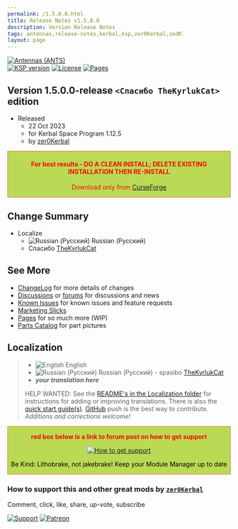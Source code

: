 ```yaml
---
permalink: /1.5.0.0.html
title: Release Notes v1.5.0.0
description: Version Release Notes
tags: antennas,release-notes,kerbal,ksp,zer0Kerbal,zedK
layout: page
---
```

<!-- ReleaseLayout.md v1.5.0.0
Antennas (ANTS)
created: 11 Aug 2018
updated: 22 Oct 2023

TEMPLATE: ReleaseLayout.md v1.3.7.0
created: 11 Aug 2018
updated: 29 May 2023 -->
[![Antennas (ANTS)][SHD:mod]][CURSFG:url]  
[![KSP version][KSP:shd:stat]][KSP:url] [![License][LIC:shd]][LIC:url] [![Pages][SHD:pgs]][pages]

## Version 1.5.0.0-release `<Спасибо TheKyrlukCat>` edition

* Released
  * 22 Oct 2023
  * for Kerbal Space Program 1.12.5
  * by [zer0Kerbal](https://github.com/zer0Kerbal)

<div style="border:0.5px solid Tomato; background-color: #bada55; color: #FF0000; text-align:center"><h4><b>For best results - DO A CLEAN INSTALL; DELETE EXISTING INSTALLATION THEN RE-INSTALL</b></h4><p>Download only from <a href="https://www.curseforge.com/kerbal/ksp-mods/Antennas/files">CurseForge</a></p></div>

## Change Summary

* Localize
  * ![Russian (Русский)](https://raw.githubusercontent.com/zer0Kerbal/zer0Kerbal/master/img/RU.png) Russian (Русский)
  * Спасибо [TheKyrlukCat](https://github.com/TheKyrlukCat)

## See More

* [ChangeLog][chlog] for more details of changes
* [Discussions][discu] or [forums][forum] for discussions and news
* [Known Issues][issue] for known issues and feature requests
* [Marketing Slicks][markt]
* [Pages][pages] for so much more (WIP)
* [Parts Catalog][parts] for part pictures

## Localization

>* ![English](https://raw.githubusercontent.com/zer0Kerbal/zer0Kerbal/zed'K/img/EN.png) English
>* ![Russian (Русский)](https://raw.githubusercontent.com/zer0Kerbal/zer0Kerbal/zed'K/img/RU.png) Russian (Русский) - spasibo [TheKyrlukCat](https://github.com/TheKyrlukCat)
>* ***your translation here***
>
> HELP WANTED: See the [README's in the Localization folder](https://github.com/zer0Kerbal/zer0Kerbal/blob/master/Localization/readme.md) for instructions for adding or improving translations. There is also the [quick start guide(s)](https://github.com/zer0Kerbal/zer0Kerbal/blob/master/Localization/quickstart.md). [GitHub][GitHub:url] push is the best way to contribute. *Additions and corrections welcome!*

<div style="border:0.5px solid Tomato; background-color: #BADA55; color: #FF0000; text-align:center">
  <p><b>red box below is a link to forum post on how to get support</b></p>
  <a href="https://forum.kerbalspaceprogram.com/index.php?/topic/83212-*">
    <p><img src="https://i.postimg.cc/vHP6zmrw/image.png" alt="How to get support"></p></a>
  <p style="color: #000000;">Be Kind: Lithobrake, not jakebrake! Keep your Module Manager up to date</p>
</div>

### How to support this and other great mods by [`zer0Kerbal`][zedK]

Comment, click, like, share, up-vote, subscribe

[![Support][PAYPAL:img]][PAYPAL:url] [![Patreon][PATREON:img]][PATREON:url]

<!-- links -->
[chlog]: https://raw.githubusercontent.com/zer0Kerbal/Antennas/master/changelog.md "Changelog"
[discu]: https://github.com/zer0Kerbal/Antennas/discussions "Discussions"
[forum]:   https://forum.kerbalspaceprogram.com/index.php?/topic/207329-* "Antennas (ANTS)"
[issue]: https://github.com/zer0Kerbal/Antennas/issues "Issue Tracker"
[markt]: https://zer0kerbal.github.io/Antennas/Marketing "Marketing Slicks"
[pages]: https://zer0kerbal.github.io/Antennas/ "GitHub Pages"
[parts]: https://zer0kerbal.github.io/Antennas/PartsCatalog "Parts Catalog"

<!-- mod -->
[SHD:mod]: https://img.shields.io/badge/Antennas%20(ANTS)%20-v1.5.0.0--release-BADA55.svg?style=plastic&labelColor=darkgreen "1.5.0.0-release"
[SHD:pgs]: https://img.shields.io/badge/GitHub-Pages-white?style=plastic&labelColor=9cf&logoColor=181717&logo=github/ "GitHub IO"

[CURSFG:url]: https://www.curseforge.com/kerbal/ksp-mods/Antennas/files "Curseforge"
[GITHUB:url]: https://github.com/zer0Kerbal/Antennas/ "GitHub"

[KSP:url]: http://kerbalspaceprogram.com/ "Kerbal Space Program"
[KSP:shd:stat]: https://img.shields.io/badge/KSP-1.12.3-blue.svg?style=plastic&labelColor=black "Kerbal Space Program"

<!--- license -->
[LIC:url]: https://creativecommons.org/licenses/by-nc-sa/4.0/ "CC BY-NC-SA 4.0"
[LIC:shd]: https://img.shields.io/endpoint?url=https://raw.githubusercontent.com/zer0Kerbal/Antennas/master/json/license.json

<!-- financial support -->

[PAYPAL:img]: https://img.shields.io/badge/Buy%20me%20some%20-LFO-BADA55?style=for-the-badge&logo=paypal&labelColor=FFDD00 "PayPal"
[PAYPAL:url]: https://www.paypal.com/donate?hosted_button_id=DC22YHMEJREKL "PayPal"
[PATREON:img]: https://img.shields.io/badge/Patreon%20-Patreonize-FF424D?style=for-the-badge&logo=patreon "Patreon"
[PATREON:url]: https://www.patreon.com/zer0Kerbal/membership "Patreon"

[zedK]: https://forum.kerbalspaceprogram.com/index.php?/profile/190933-*/ "zer0Kerbal"

<!-- THIS FILE: CC BY-ND 4.0 by zer0Kerbal -->